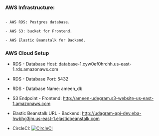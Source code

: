 ### AWS Infrastructure:

```sh

- AWS RDS: Postgres database.

- AWS S3: bucket for Frontend.

- AWS Elastic Beanstalk for Backend.

```

### AWS Cloud Setup

- RDS - Database Host: database-1.cyw0ef0hrchh.us-east-1.rds.amazonaws.com
- RDS - Database Port: 5432
- RDS - Database Name: ameen_db

- S3 Endpoint - Frontend: http://ameen-udegram.s3-website-us-east-1.amazonaws.com

- Elastic Beanstalk URL - Backend: http://udagram-api-dev.eba-hwbhg3jm.us-east-1.elasticbeanstalk.com

- CircleCI: [![CircleCI](https://dl.circleci.com/status-badge/img/gh/AhmedHamdyAmeen/Udegram_egfwd/tree/master.svg?style=svg)](https://dl.circleci.com/status-badge/redirect/gh/AhmedHamdyAmeen/Udegram_egfwd/tree/master)
